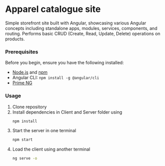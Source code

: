 # Apparel catalogue site

Simple storefront site built with Angular, showcasing various Angular concepts including standalone apps, modules, services, components, and routing. Performs basic CRUD (Create, Read, Update, Delete) operations on products.


### Prerequisites

Before you begin, ensure you have the following installed:

- [Node.js](https://nodejs.org/) and [npm](https://www.npmjs.com/)
- Angular CLI: `npm install -g @angular/cli`
- [Prime NG](https://primeng.org/)

### Usage

1. Clone repository
2. Install dependencies in Client and Server folder using
   ```bash
   npm install
   ```
3. Start the server in one terminal
   ```bash
   npm start
   ```
4. Load the client using another terminal
   ```bash
   ng serve -o
   ```
